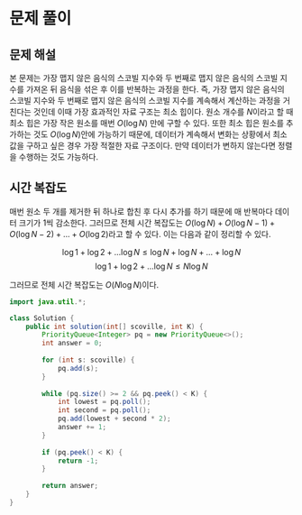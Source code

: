 # 문제 풀이

## 문제 해설

본 문제는 가장 맵지 않은 음식의 스코빌 지수와 두 번째로 맵지 않은 음식의 스코빌 지수를 가져온 뒤 음식을 섞은 후 이를 반복하는 과정을 한다. 즉, 가장 맵지 않은 음식의 스코빌 지수와 두 번째로 맵지 않은 음식의 스코빌 지수를 계속해서 계산하는 과정을 거친다는 것인데 이때 가장 효과적인 자료 구조는 최소 힙이다. 원소 개수를 $N$이라고 할 때 최소 힙은 가장 작은 원소를 매번 $O(\log{N})$ 만에 구할 수 있다. 또한 최소 힙은 원소를 추가하는 것도 $O(\log{N})$안에 가능하기 때문에, 데이터가 계속해서 변화는 상황에서 최소 값을 구하고 싶은 경우 가장 적절한 자료 구조이다. 만약 데이터가 변하지 않는다면 정렬을 수행하는 것도 가능하다.

## 시간 복잡도

매번 원소 두 개를 제거한 뒤 하나로 합친 후 다시 추가를 하기 때문에 매 반복마다 데이터 크기가 1씩 감소한다. 그러므로 전체 시간 복잡도는 $O(\log{N}) + O(\log{N-1}) + O(\log{N-2}) + ... +O(\log{2})$라고 할 수 있다. 이는 다음과 같이 정리할 수 있다.

$$
\log{1} + \log{2} + ... \log{N} \leq \log{N} + \log{N} + ... + \log{N}
$$
$$
\log{1} + \log{2} + ... \log{N} \leq N \log{N}
$$

그러므로 전체 시간 복잡도는 $O(N\log{N})$이다.

```java
import java.util.*;

class Solution {
    public int solution(int[] scoville, int K) {
        PriorityQueue<Integer> pq = new PriorityQueue<>();
        int answer = 0;
        
        for (int s: scoville) {
            pq.add(s);
        }
        
        while (pq.size() >= 2 && pq.peek() < K) {
            int lowest = pq.poll();
            int second = pq.poll();
            pq.add(lowest + second * 2);
            answer += 1;
        }
        
        if (pq.peek() < K) {
            return -1;
        }
        
        return answer;
    }
}
```
